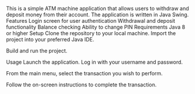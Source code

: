 This is a simple ATM machine application that allows users to withdraw and deposit money from their account. The application is written in Java Swing.
Features
Login screen for user authentication Withdrawal and deposit functionality Balance checking Ability to change PIN
Requirements
Java 8 or higher
Setup
Clone the repository to your local machine.
Import the project into your preferred Java IDE.

Build and run the project.

Usage
Launch the application.
Log in with your username and password.

From the main menu, select the transaction you wish to perform.

Follow the on-screen instructions to complete the transaction.
